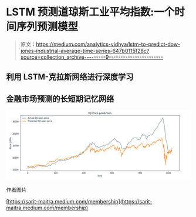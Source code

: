 # LSTM 预测道琼斯工业平均指数:一个时间序列预测模型

> 原文：<https://medium.com/analytics-vidhya/lstm-to-predict-dow-jones-industrial-average-time-series-647b0115f28c?source=collection_archive---------9----------------------->

## 利用 LSTM-克拉斯网络进行深度学习

## 金融市场预测的长短期记忆网络

![](img/66a0eb93fd5250295c41de056e7d816b.png)

作者图片

[https://sarit-maitra.medium.com/membership](https://sarit-maitra.medium.com/membership)